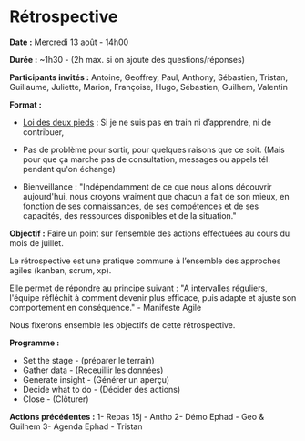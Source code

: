 # Rétrospective

**Date :** Mercredi 13 août - 14h00

**Durée :** ~1h30 - (2h max. si on ajoute des questions/réponses)

**Participants invités :**
Antoine, Geoffrey, Paul, Anthony, Sébastien, Tristan, Guillaume, Juliette, Marion, Françoise, Hugo, Sébastien, Guilhem, Valentin

**Format :**
- [Loi des deux pieds](https://fr.wikipedia.org/wiki/M%C3%A9thodologie_Forum_Ouvert#M.C3.A9thode) : Si je ne suis pas en train ni d’apprendre, ni de contribuer, 

- Pas de problème pour sortir, pour quelques raisons que ce soit. 
(Mais pour que ça marche pas de consultation, messages ou appels tél. pendant qu'on échange)

- Bienveillance :
"Indépendamment de ce que nous allons découvrir aujourd'hui, nous croyons vraiment que chacun a fait de son mieux, en fonction de ses connaissances, de ses compétences et de ses capacités, des ressources disponibles et de la situation."

**Objectif :**
Faire un point sur l’ensemble des actions effectuées au cours du mois de juillet.

Le rétrospective est une pratique commune à l’ensemble des approches agiles (kanban, scrum, xp).

Elle permet de répondre au principe suivant :
"A intervalles réguliers, l'équipe réfléchit à comment devenir plus efficace, puis adapte et ajuste son comportement en conséquence." - Manifeste Agile

Nous fixerons ensemble les objectifs de cette rétrospective.

**Programme :**
- Set the stage - (préparer le terrain)
- Gather data - (Receuillir les données)
- Generate insight - (Générer un aperçu)
- Decide what to do - (Décider des actions)
- Close - (Clôturer) 

**Actions précédentes :**
1- Repas 15j - Antho
2- Démo Ephad - Geo & Guilhem
3- Agenda Ephad - Tristan
